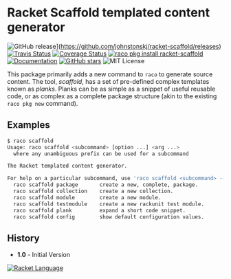 # Racket Scaffold templated content generator

![GitHub release](https://img.shields.io/github/release/johnstonskj/racket-scaffold.svg?style=flat-square)](https://github.com/johnstonskj/racket-scaffold/releases)
[![Travis Status](https://travis-ci.org/johnstonskj/racket-scaffold.svg)](https://www.travis-ci.org/johnstonskj/racket-scaffold)
[![Coverage Status](https://coveralls.io/repos/github/johnstonskj/racket-scaffold/badge.svg?branch=master)](https://coveralls.io/github/johnstonskj/racket-scaffold?branch=master)
[![raco pkg install racket-scaffold](https://img.shields.io/badge/raco%20pkg%20install-racket--scaffold-blue.svg)](http://pkgs.racket-lang.org/package/racket-scaffold)
[![Documentation](https://img.shields.io/badge/raco%20docs-racket--scaffold-blue.svg)](http://docs.racket-lang.org/racket-scaffold/index.html)
[![GitHub stars](https://img.shields.io/github/stars/johnstonskj/racket-scaffold.svg)](https://github.com/johnstonskj/racket-scaffold/stargazers)
![MIT License](https://img.shields.io/badge/license-MIT-118811.svg)

This package primarily adds a new command to `raco` to generate source
content. The tool, *scaffold*, has a set of pre-defined complex templates
known as *planks*. Planks can be as simple as a snippet of useful reusable
code, or as complex as a complete package structure (akin to the existing
`raco pkg new` command).


## Examples

```bash
$ raco scaffold
Usage: raco scaffold <subcommand> [option ...] <arg ...>
  where any unambiguous prefix can be used for a subcommand

The Racket templated content generator.

For help on a particular subcommand, use 'raco scaffold <subcommand> --help'
  raco scaffold package       create a new, complete, package.
  raco scaffold collection    create a new collection.
  raco scaffold module        create a new module.
  raco scaffold testmodule    create a new rackunit test module.
  raco scaffold plank         expand a short code snippet.
  raco scaffold config        show default configuration values.
```

## History

* **1.0** - Initial Version

[![Racket Language](https://racket-lang.org/logo-and-text-1-2.png)](https://racket-lang.org/)
